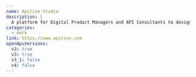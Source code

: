 ```yaml
---
name: Apitive Studio
description: |
  A platform for Digital Product Managers and API Consultants to design REST APIs with in-built mock and documentation.
categories:
  - mock
link: https://www.apitive.com
openApiVersions:
  v2: true
  v3: true
  v3_1: false
  v4: false
---
```


